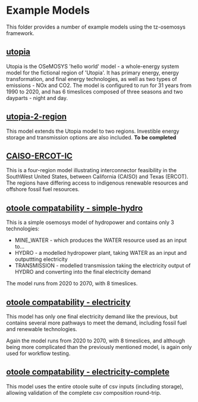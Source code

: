 # Example Models

This folder provides a number of example models using the tz-osemosys framework.

## [**utopia**](./utopia/)

Utopia is the OSeMOSYS 'hello world' model - a whole-energy system model for the fictional region of 'Utopia'. It has primary energy, energy transformation, and final energy technologies, as well as two types of emissions - NOx and CO2. The model is configured to run for 31 years from 1990 to 2020, and has 6 timeslices composed of three seasons and two dayparts - night and day.

## [**utopia-2-region**](./utopia-2-region/)

This model extends the Utopia model to two regions. Investible energy storage and transmission options are also included. **To be completed**

## [**CAISO-ERCOT-IC**](./CAISO-ERCOT-IC/)

This is a four-region model illustrating interconnector feasibility in the SouthWest United States, between California (CAISO) and Texas (ERCOT). The regions have differing access to indigenous renewable resources and offshore fossil fuel resources.


## [**otoole compatability - simple-hydro**](./otoole_compat/input_csv/otoole-simple-hydro/)

This is a simple osemosys model of hydropower and contains only 3 technologies:

- MINE_WATER - which produces the WATER resource used as an input to...
- HYDRO - a modelled hydropower plant, taking WATER as an input and outputtting electricity
- TRANSMISSION - modelled transmission taking the electricity output of HYDRO and converting into the final electricity demand

The model runs from 2020 to 2070, with 8 timeslices.

## [**otoole compatability - electricity**](./otoole_compat/input_csv/otoole-full-electricity/)

This model has only one final electricity demand like the previous, but contains several more pathways to meet the demand, including fossil fuel and renewable technologies.

Again the model runs from 2020 to 2070, with 8 timeslices, and although being more complicated than the previously mentioned model, is again only used for workflow testing.

## [**otoole compatability - electricity-complete**](./otoole_compat/input_csv/otoole-full-electricity-complete/)

This model uses the entire otoole suite of csv inputs (including storage), allowing validation of the complete csv composition round-trip.
